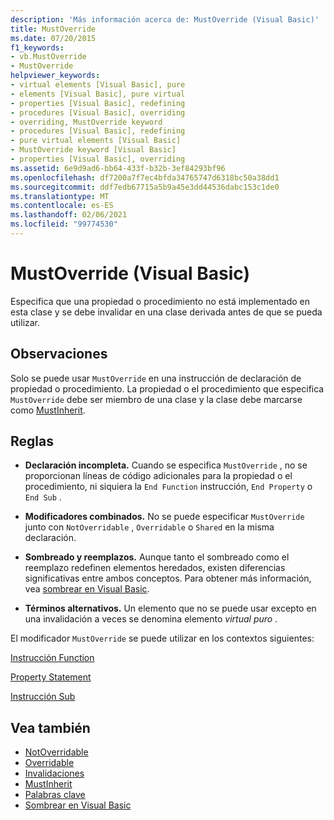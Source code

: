 ```yaml
---
description: 'Más información acerca de: MustOverride (Visual Basic)'
title: MustOverride
ms.date: 07/20/2015
f1_keywords:
- vb.MustOverride
- MustOverride
helpviewer_keywords:
- virtual elements [Visual Basic], pure
- elements [Visual Basic], pure virtual
- properties [Visual Basic], redefining
- procedures [Visual Basic], overriding
- overriding, MustOverride keyword
- procedures [Visual Basic], redefining
- pure virtual elements [Visual Basic]
- MustOverride keyword [Visual Basic]
- properties [Visual Basic], overriding
ms.assetid: 6e9d9ad6-bb64-433f-b32b-3ef84293bf96
ms.openlocfilehash: df7200a7f7ec4bfda34765747d6318bc50a38dd1
ms.sourcegitcommit: ddf7edb67715a5b9a45e3dd44536dabc153c1de0
ms.translationtype: MT
ms.contentlocale: es-ES
ms.lasthandoff: 02/06/2021
ms.locfileid: "99774530"
---
```

# <a name="mustoverride-visual-basic"></a>MustOverride (Visual Basic)

Especifica que una propiedad o procedimiento no está implementado en esta clase y se debe invalidar en una clase derivada antes de que se pueda utilizar.  
  
## <a name="remarks"></a>Observaciones  

 Solo se puede usar `MustOverride` en una instrucción de declaración de propiedad o procedimiento. La propiedad o el procedimiento que especifica `MustOverride` debe ser miembro de una clase y la clase debe marcarse como [MustInherit](mustinherit.md).  
  
## <a name="rules"></a>Reglas  
  
- **Declaración incompleta.** Cuando se especifica `MustOverride` , no se proporcionan líneas de código adicionales para la propiedad o el procedimiento, ni siquiera la `End Function` instrucción, `End Property` o `End Sub` .  
  
- **Modificadores combinados.** No se puede especificar `MustOverride` junto con `NotOverridable` , `Overridable` o `Shared` en la misma declaración.  
  
- **Sombreado y reemplazos.** Aunque tanto el sombreado como el reemplazo redefinen elementos heredados, existen diferencias significativas entre ambos conceptos. Para obtener más información, vea [sombrear en Visual Basic](../../programming-guide/language-features/declared-elements/shadowing.md).  
  
- **Términos alternativos.** Un elemento que no se puede usar excepto en una invalidación a veces se denomina elemento *virtual puro* .  
  
 El modificador `MustOverride` se puede utilizar en los contextos siguientes:  
  
 [Instrucción Function](../statements/function-statement.md)  
  
 [Property Statement](../statements/property-statement.md)  
  
 [Instrucción Sub](../statements/sub-statement.md)  
  
## <a name="see-also"></a>Vea también

- [NotOverridable](notoverridable.md)
- [Overridable](overridable.md)
- [Invalidaciones](overrides.md)
- [MustInherit](mustinherit.md)
- [Palabras clave](../keywords/index.md)
- [Sombrear en Visual Basic](../../programming-guide/language-features/declared-elements/shadowing.md)
